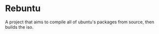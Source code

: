 # Rebuntu
A project that aims to compile all of ubuntu's packages from source, then builds the iso.
